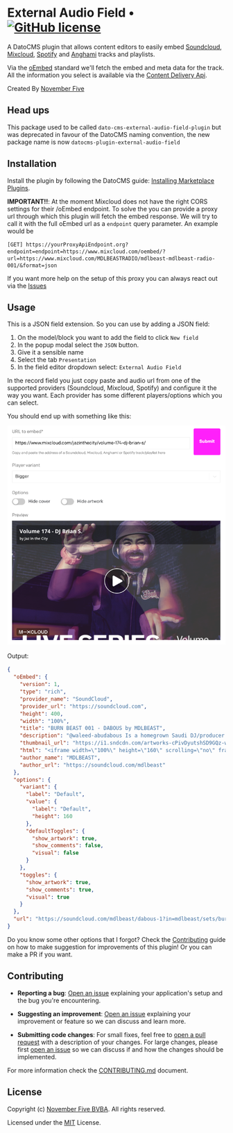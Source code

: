 # External Audio Field • [![GitHub license](https://img.shields.io/badge/license-MIT-blue.svg)](LICENSE.txt)

A DatoCMS plugin that allows content editors to easily embed [Soundcloud](https://soundcloud.com/), [Mixcloud](https://www.mixcloud.com/), [Spotify](https://www.spotify.com/nl/) and [Anghami](https://www.anghami.com/) tracks and playlists.

Via the [oEmbed](https://oembed.com/) standard we'll fetch the embed and meta data for the track. All the information you select is available via the [Content Delivery Api](https://www.datocms.com/docs/content-delivery-api).

Created By [November Five](https://www.novemberfive.co/)

## Head ups

This package used to be called `dato-cms-external-audio-field-plugin` but was deprecated in favour of the DatoCMS naming convention, the new package name is now `datocms-plugin-external-audio-field`

## Installation

Install the plugin by following the DatoCMS guide: [Installing Marketplace Plugins](https://www.datocms.com/docs/general-concepts/plugins#installing-marketplace-plugins).

**IMPORTANT!!**: At the moment Mixcloud does not have the right CORS settings for their /oEmbed endpoint. To solve the you can provide a proxy url through which this plugin will fetch the embed response. We will try to call it with the full oEmbed url as a `endpoint` query parameter. An example would be

```
[GET] https://yourProxyApiEndpoint.org?endpoint=endpoint=https://www.mixcloud.com/oembed/?url=https://www.mixcloud.com/MDLBEASTRADIO/mdlbeast-mdlbeast-radio-001/&format=json
```

If you want more help on the setup of this proxy you can always react out via the [Issues](https://github.com/novemberfiveco/datocms-plugin-external-audio-field/issues/new)

## Usage

This is a JSON field extension. So you can use by adding a JSON field:

1. On the model/block you want to add the field to click `New field`
2. In the popup modal select the `JSON` button.
3. Give it a sensible name
4. Select the tab `Presentation`
5. In the field editor dropdown select: `External Audio Field`

In the record field you just copy paste and audio url from one of the supported providers (Soundcloud, Mixcloud, Spotify) and configure it the way you want. Each provider has some different players/options which you can select.

You should end up with something like this:

![External Audio Field result](docs/preview.png)

Output:

```json
{
  "oEmbed": {
    "version": 1,
    "type": "rich",
    "provider_name": "SoundCloud",
    "provider_url": "https://soundcloud.com",
    "height": 400,
    "width": "100%",
    "title": "BURN BEAST 001 - DABOUS by MDLBEAST",
    "description": "@waleed-abudabous Is a homegrown Saudi DJ/producer thats been crafting music for five years now and is known for his unique style of mixing various House Music genres ⚡",
    "thumbnail_url": "https://i1.sndcdn.com/artworks-cPivDyutshSD9GQz-wScohg-t500x500.jpg",
    "html": "<iframe width=\"100%\" height=\"160\" scrolling=\"no\" frameborder=\"no\" src=\"https://w.soundcloud.com/player/?height=160&amp;label=Default&amp;show_artwork=true&amp;show_comments=true&amp;url=https%3A%2F%2Fapi.soundcloud.com%2Ftracks%2F1224023323&amp;visual=true\"></iframe>",
    "author_name": "MDLBEAST",
    "author_url": "https://soundcloud.com/mdlbeast"
  },
  "options": {
    "variant": {
      "label": "Default",
      "value": {
        "label": "Default",
        "height": 160
      },
      "defaultToggles": {
        "show_artwork": true,
        "show_comments": false,
        "visual": false
      }
    },
    "toggles": {
      "show_artwork": true,
      "show_comments": true,
      "visual": true
    }
  },
  "url": "https://soundcloud.com/mdlbeast/dabous-1?in=mdlbeast/sets/burn-beast-riyadh-marathon&utm_source=clipboard&utm_medium=text&utm_campaign=social_sharing"
}
```

Do you know some other options that I forgot? Check the [Contributing](https://github.com/novemberfiveco/datocms-plugin-external-audio-field/blob/master/CONTRIBUTING.md) guide on how to make suggestion for improvements of this plugin! Or you can make a PR if you want.

## Contributing

- **Reporting a bug**: [Open an issue](https://github.com/novemberfiveco/datocms-plugin-external-audio-field/issues/new?assignees=&labels=&template=---bug-report.md&title=) explaining your application's setup and the bug you're encountering.

- **Suggesting an improvement**: [Open an issue](https://github.com/novemberfiveco/datocms-plugin-external-audio-field/issues/new?assignees=&labels=&template=---feature-request.md&title=) explaining your improvement or feature so we can discuss and learn more.

- **Submitting code changes**: For small fixes, feel free to [open a pull request](https://github.com/novemberfiveco/datocms-plugin-external-audio-field/pulls) with a description of your changes. For large changes, please first [open an issue](https://github.com/novemberfiveco/datocms-plugin-external-audio-field/issues/new?assignees=&labels=&template=---feature-request.md&title=) so we can discuss if and how the changes should be implemented.

For more information check the [CONTRIBUTING.md](https://github.com/novemberfiveco/datocms-plugin-external-audio-field/blob/master/CONTRIBUTING.md) document.

## License

Copyright (c) [November Five BVBA](https://novemberfive.co). All rights reserved.

Licensed under the [MIT](LICENSE.txt) License.
